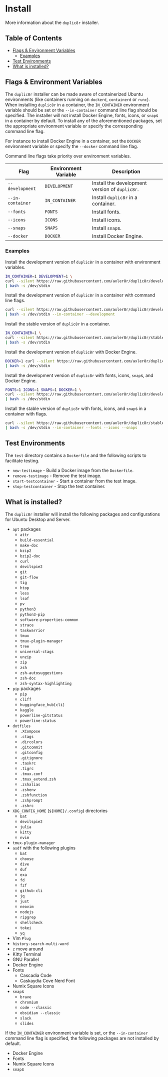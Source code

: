 # Install
More information about the `duplic8r` installer.

## Table of Contents
+ [Flags & Environment Variables](#flags-&-environment-variables)
    + [Examples](#examples)
+ [Test Environments](#test-environments)
+ [What is installed?](#what-is-installed)


## Flags & Environment Variables
The `duplic8r` installer can be made aware of containerized Ubuntu environments
(like containers running on `dockerd`, `containerd` or `runc`). When installing
`duplic8r` in a container, the `IN_CONTAINER` environment variable should be set
or the `--in-container` command line flag should be specified. The installer
will not install Docker Engine, fonts, icons, or `snap`s in a container by
default. To install any of the aforementioned packages, set the appropriate
environment variable or specify the corresponding command line flag.

For instance to install Docker Engine in a container, set the `DOCKER`
environment variable or specify the `--docker` command line flag.

Command line flags take priority over environment variables.

| Flag             | Environment Variable | Description                                    |
|------------------|----------------------|------------------------------------------------|
| `--development`  | `DEVELOPMENT`        | Install the development version of `duplic8r`. |
| `--in-container` | `IN_CONTAINER`       | Install `duplic8r` in a container.             |
| `--fonts`        | `FONTS`              | Install fonts.                                 |
| `--icons`        | `ICONS`              | Install icons.                                 |
| `--snaps`        | `SNAPS`              | Install `snap`s.                               |
| `--docker`       | `DOCKER`             | Install Docker Engine.                         |


### Examples
Install the development version of `duplic8r` in a container with environment
variables.
```bash
IN_CONTAINER=1 DEVELOPMENT=1 \
curl --silent https://raw.githubusercontent.com/axler8r/duplic8r/development/bin/install \
| bash -s /dev/stdin
```

Install the development version of `duplic8r` in a container with command line
flags.
```bash
curl --silent https://raw.githubusercontent.com/axler8r/duplic8r/development/bin/install \
| bash -s /dev/stdin --in-container --development
```

Install the stable version of `duplic8r` in a container.
```bash
IN_CONTAINER=1 \
curl --silent https://raw.githubusercontent.com/axler8r/duplic8r/stable/bin/install \
| bash -s /dev/stdin
```

Install the development version of `duplic8r` with Docker Engine.
```bash
DOCKER=1 curl --silent https://raw.githubusercontent.com/axler8r/duplic8r/development/bin/install \
| bash -s /dev/stdin
```

Install the development version of `duplic8r` with fonts, icons, `snap`s, and
Docker Engine.
```bash
FONTS=1 ICONS=1 SNAPS=1 DOCKER=1 \
curl --silent https://raw.githubusercontent.com/axler8r/duplic8r/development/bin/install \
| bash -s /dev/stdin
```

Install the stable version of `duplic8r` with fonts, icons, and `snap`s in a
container with flags.
```bash
curl --silent https://raw.githubusercontent.com/axler8r/duplic8r/stable/bin/install \
| bash -s /dev/stdin --in-container --fonts --icons --snaps
```


## Test Environments
The `test` directory contains a `Dockerfile` and the following scripts to facilitate testing.
+ `new-testimage` - Build a Docker image from the `Dockerfile`.
+ `remove-testimage` - Remove the test image.
+ `start-testcontainer` - Start a container from the test image.
+ `stop-testcontainer` - Stop the test container.


## What is installed?
The `duplic8r` installer will install the following packages and configurations
for Ubuntu Desktop and Server.
+ `apt` packages
  + `attr`
  + `build-essential`
  + `make-doc`
  + `bzip2`
  + `bzip2-doc`
  + `curl`
  + `devilspie2`
  + `git`
  + `git-flow`
  + `tig`
  + `htop`
  + `less`
  + `lsof`
  + `pv`
  + `python3`
  + `python3-pip`
  + `software-properties-common`
  + `strace`
  + `taskwarrior`
  + `tmux`
  + `tmux-plugin-manager`
  + `tree`
  + `universal-ctags`
  + `unzip`
  + `zip`
  + `zsh`
  + `zsh-autosuggestions`
  + `zsh-doc`
  + `zsh-syntax-highlighting`
+ `pip` packages
  + `pip`
  + `cliff`
  + `huggingface_hub[cli]`
  + `kaggle`
  + `powerline-gitstatus`
  + `powerline-status`
+ `dotfiles`
  + `.XCompose`
  + `.ctags`
  + `.dircolors`
  + `.gitcommit`
  + `.gitconfig`
  + `.gitignore`
  + `.taskrc`
  + `.tigrc`
  + `.tmux.conf`
  + `.tmux_extend.zsh`
  + `.zshalias`
  + `.zshenv`
  + `.zshfunction`
  + `.zshprompt`
  + `.zshrc`
+ `XDG_CONFIG_HOME` (`${HOME}/.config`) directories
  + `bat`
  + `devilspie2`
  + `julia`
  + `kitty`
  + `nvim`
+ `tmux-plugin-manager`
+ `asdf` with the following plugins
  + `bat`
  + `choose`
  + `dive`
  + `duf`
  + `exa`
  + `fd`
  + `fzf`
  + `github-cli`
  + `jq`
  + `just`
  + `neovim`
  + `nodejs`
  + `ripgrep`
  + `shellcheck`
  + `tokei`
  + `yq`
+ Vim `Plug`
+ `history-search-multi-word`
+ `z` move around
+ Kitty Terminal
+ GNU Parallel
+ Docker Engine
+ Fonts
  + Cascadia Code
  + Caskaydia Cove Nerd Font
+ Numix Square Icons
+ `snap`s
  + `brave`
  + `chromium`
  + `code --classic`
  + `obsidian --classic`
  + `slack`
  + `slides`

If the `IN_CONTAINER` environment variable is set, or the `--in-container`
command line flag is specified, the following packages are not installed by
default.
+ Docker Engine
+ Fonts
+ Numix Square Icons
+ `snap`s
